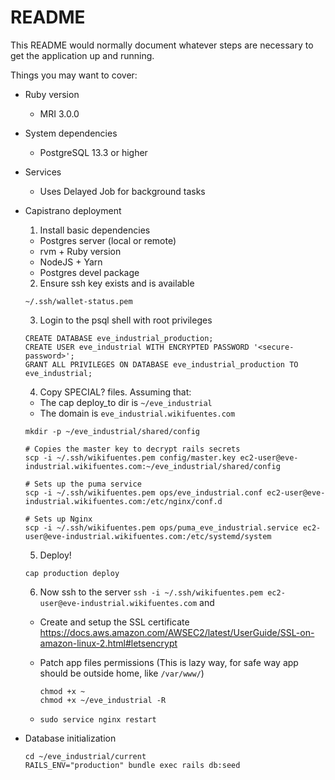 # README

This README would normally document whatever steps are necessary to get the
application up and running.

Things you may want to cover:

* Ruby version
  * MRI 3.0.0

* System dependencies
  * PostgreSQL 13.3 or higher

* Services <!-- (job queues, cache servers, search engines, etc.) -->
  * Uses Delayed Job for background tasks

* Capistrano deployment
  1. Install basic dependencies
    * Postgres server (local or remote)
    * rvm + Ruby version
    * NodeJS + Yarn
    * Postgres devel package

  2. Ensure ssh key exists and is available
    ```
    ~/.ssh/wallet-status.pem
    ```

  3. Login to the psql shell with root privileges
    ```
    CREATE DATABASE eve_industrial_production;
    CREATE USER eve_industrial WITH ENCRYPTED PASSWORD '<secure-password>';
    GRANT ALL PRIVILEGES ON DATABASE eve_industrial_production TO eve_industrial;
    ```

  4. Copy SPECIAL? files. Assuming that:
    * The cap deploy_to dir is `~/eve_industrial`
    * The domain is `eve_industrial.wikifuentes.com`
    ```
    mkdir -p ~/eve_industrial/shared/config

    # Copies the master key to decrypt rails secrets
    scp -i ~/.ssh/wikifuentes.pem config/master.key ec2-user@eve-industrial.wikifuentes.com:~/eve_industrial/shared/config

    # Sets up the puma service
    scp -i ~/.ssh/wikifuentes.pem ops/eve_industrial.conf ec2-user@eve-industrial.wikifuentes.com:/etc/nginx/conf.d

    # Sets up Nginx
    scp -i ~/.ssh/wikifuentes.pem ops/puma_eve_industrial.service ec2-user@eve-industrial.wikifuentes.com:/etc/systemd/system
    ```

  5. Deploy!
    ```
    cap production deploy
    ```

  6. Now ssh to the server `ssh -i ~/.ssh/wikifuentes.pem ec2-user@eve-industrial.wikifuentes.com` and
    * Create and setup the SSL certificate https://docs.aws.amazon.com/AWSEC2/latest/UserGuide/SSL-on-amazon-linux-2.html#letsencrypt

    * Patch app files permissions (This is lazy way, for safe way app should be outside home, like `/var/www/`)
      ```
      chmod +x ~
      chmod +x ~/eve_industrial -R
      ```

    * `sudo service nginx restart`

* Database initialization
    ```
    cd ~/eve_industrial/current
    RAILS_ENV="production" bundle exec rails db:seed
    ```

<!-- * Configuration -->

<!-- * How to run the test suite -->
